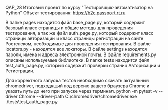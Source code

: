 QAP_28
Итоговый проект по курсу "Тестировщик-автоматизатор на Python" 
Объект тестирования: https://b2c.passport.rt.ru

В папке pages находится файл base_page.py, который содержит базовый класс страницы и общие методы для проведения тестирования, а так же файл auth_page.py, который содержит класс страницы авторизации и класс страницы регистрации на сайте Ростелеком, необходимые для проведения тестирования.
В файле locators.py - находятся все локаторы.
В файле settings находятся пароли, имена и адреса электронной почты.
В файле requirements.py описаны используемые библиотеки.
В папке tests находится файл test_auth_page.py, который содержит проверки страниц Авторизации и Регистрации.

Для корректного запуска тестов необходимо скачать актуальный chromedriver, подходящий под версию вашего браузера Chrome и указать путь 
до него при запуске через терминал.
python -m pytest -v --driver Chrome --driver-path C:\chromedriver\chromedriver.exe .\tests\test_auth_page.py


